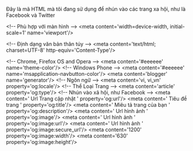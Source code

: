 Đây là mã HTML mà tôi đang sử dụng để nhún vào các trang xa hội, như là Facebook và Twitter 

&lt;!-- Phù hợp với màn hình --&gt;
<meta content='width=device-width, initial-scale=1' name='viewport'/&gt;

&lt;!-- Định dạng văn bản thân túy --&gt;
<meta content='text/html; charset=UTF-8' http-equiv='Content-Type'/&gt;

&lt;!-- Chrome, Firefox OS and Opera --&gt;
&lt;meta content='#eeeeee' name='theme-color'/&gt;
&lt;!-- Windows Phone --&gt;
&lt;meta content='#eeeeee' name='msapplication-navbutton-color'/&gt;
&lt;meta content='blogger' name='generator'/&gt;
&lt;!-- Ngôn ngữ --&gt;
&lt;meta content='vi, vi_vn' property='og:locale'/&gt;
&lt;!-- Thể Loại Trang --&gt;
&lt;meta content='article' property='og:type'/&gt;
&lt;!-- Nhún vào xã hội, như Facebook --&gt;
&lt;meta content=' Url Trang cập nhật ' property='og:url'/&gt;
&lt;meta content=' Tiêu đề trang ' property='og:title'/&gt;
&lt;meta content=' Miêu tả trang của bạn ' property='og:description'/&gt;
&lt;meta content=' Url hình ảnh ' property='og:image'/&gt;
&lt;meta content=' Url hình ảnh ' property='og:image:url'/&gt;
&lt;meta content=' Url hình ảnh ' property='og:image:secure_url'/&gt;
&lt;meta content='1200' property='og:image:width'/&gt;
&lt;meta content='630' property='og:image:height'/&gt;
